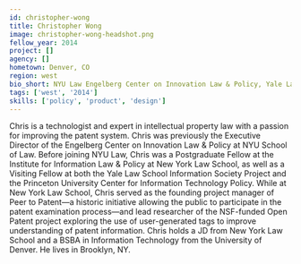 ```yaml
---
id: christopher-wong
title: Christopher Wong
image: christopher-wong-headshot.png
fellow_year: 2014
project: []
agency: []
hometown: Denver, CO
region: west
bio_short: NYU Law Engelberg Center on Innovation Law & Policy, Yale Law School Information Society Project, Princeton University Center for IT Policy
tags: ['west', '2014']
skills: ['policy', 'product', 'design']
---
```


Chris is a technologist and expert in intellectual property law with a passion for improving the patent system. Chris was previously the Executive Director of the Engelberg Center on Innovation Law & Policy at NYU School of Law. Before joining NYU Law, Chris was a Postgraduate Fellow at the Institute for Information Law & Policy at New York Law School, as well as a Visiting Fellow at both the Yale Law School Information Society Project and the Princeton University Center for Information Technology Policy. While at New York Law School, Chris served as the founding project manager of Peer to Patent—a historic initiative allowing the public to participate in the patent examination process—and lead researcher of the NSF-funded Open Patent project exploring the use of user-generated tags to improve understanding of patent information. Chris holds a JD from New York Law School and a BSBA in Information Technology from the University of Denver. He lives in Brooklyn, NY.
